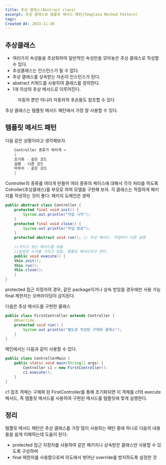 ```yaml
---
title: 추상 클래스(Abstract class)
excerpt: 추상 클래스와 탬플릿 메서드 패턴(Template Method Pattern)
tags: 
Created At: 2023-11-30
---
```

## 추상클래스
- 여러가지 속성들을 추상화하여 일반적인 속성만을 모아놓은 추상 클래스로 작성할 수 있다.
- 추상클래스는 인스턴스가 될 수 없다.
- 추상 클래스를 상속받는 자손이 인스턴스가 된다.
- abstract 키워드를 사용하여 클래스를 정의한다.
- 1개 이상의 추상 메서드로 이루어진다.

<figure style="width: 85%" class="align-center">
  <img src="https://onedrive.live.com/embed?resid=C4F97B3B64AE3E7A%216719&authkey=%21AGBFfraFIewTlHQ&width=549&height=120" alt="">
  <figcaption>자동차 뿐만 아니라 자동차의 후손들도 참조할 수 있다</figcaption>
</figure>

추상 클래스는 템플릿 메서드 패턴에서 가장 잘 사용할 수 있다.
## 템플릿 메서드 패턴
다음 같은 상황이라고 생각해보자.

```java
    Controller 종류가 여러개 →
    {
    초기화 - 같은 코드
    실행 - 다른 코드
    마무리 - 같은 코드
    }
```

Controller의 종류를 여러개 만들어 여러 종류의 케이스에 대해서 각각 처리를 하도록 Cotroller(추상클래스)를 부모로 하여 모델을 구현해 보자. 각 클래스는 적절하게 패키지를 작성하는 것이 좋다: 패키지 도메인은 생략

```java
public abstract class Controller {
	protected final void init() {
    	System.out.println("작업 시작");
    }
    protected final void close() {
    	System.out.println("작업 종료");
    }
    protected abstract void run(); // 추상 메서드: 작업마다 다른 실행
    
    //가지고 있는 메서드를 호출
    //일정한 순서를 가지고 있음: 템플릿 메서드라고 한다.
    public void execute() {
    this.init();
    this.run();
    this.close();
    }
}
```

protected 접근 지정자의 경우, 같은 package이거나 상속 받았을 경우에만 사용 가능
final 제한자는 오버라이딩이 금지된다.

다음은 추상 메서드를 구현한 클래스

```java
public class FirstController extends Controller {
	@Override
    protected void run() {
    	System.out.println("별도로 작성된 구체화 클래스");
    }
}
```

메인에서는 다음과 같이 사용할 수 있다.

```java
public class ControllerMain {
	public static void main(String[] args) {
   		Controller c1 = new FirstController():
		c1.execute();
    }
}
```

c1 참조 객체는 구체화 된 FirstController를 통해 초기화되면 이 객체를 c1의 execute 메서드, 즉 템플릿 메서드를 사용하여 구현된 메서드를 템플릿에 맞게 실행한다.

 
## 정리

템플릿 메서드 패턴은 추상 클래스를 가장 많이 사용하는 패턴 중에 하나로 다음의 내용들을 쉽게 이해하는데 도움이 된다:
- protected 접근 지정자를 사용하여 같은 패키지나 상속받은 클래스만 사용할 수 있도록 구성하며
- final 제한자를 사용함으로써 의도에서 벗어난 override를 방지하도록 설정한 것
